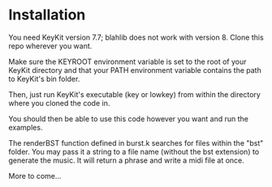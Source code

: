 # Installation
You need KeyKit version 7.7; blahlib does not work with version 8. Clone this repo wherever you want.

Make sure the KEYROOT environment variable is set to the root of your KeyKit directory and that your PATH environment variable contains the path to KeyKit's bin folder.

Then, just run KeyKit's executable (key or lowkey) from within the directory where you cloned the code in.

You should then be able to use this code however you want and run the examples.

The renderBST function defined in burst.k searches for files within the "bst" folder. You may pass it a string to a file name (without the bst extension) to generate the music. It will return a phrase and write a midi file at once.

More to come...